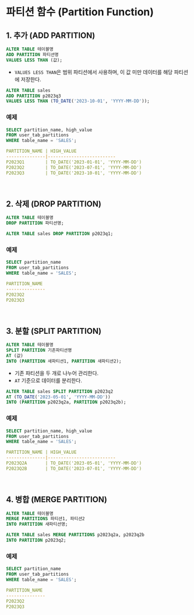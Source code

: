 # 파티션 함수 (Partition Function)
## 1. 추가 (ADD PARTITION)
```sql
ALTER TABLE 테이블명
ADD PARTITION 파티션명
VALUES LESS THAN (값);
```
- `VALUES LESS THAN`은 범위 파티션에서 사용하며, 이 값 미만 데이터를 해당 파티션에 저장한다.
```sql
ALTER TABLE sales
ADD PARTITION p2023q3
VALUES LESS THAN (TO_DATE('2023-10-01', 'YYYY-MM-DD'));
```

### 예제
```sql
SELECT partition_name, high_value
FROM user_tab_partitions
WHERE table_name = 'SALES';
```
```yaml
PARTITION_NAME | HIGH_VALUE
---------------|--------------------------
P2023Q1        | TO_DATE('2023-01-01', 'YYYY-MM-DD')
P2023Q2        | TO_DATE('2023-07-01', 'YYYY-MM-DD')
P2023Q3        | TO_DATE('2023-10-01', 'YYYY-MM-DD')
```

<br>

## 2. 삭제 (DROP PARTITION)
```sql
ALTER TABLE 테이블명
DROP PARTITION 파티션명;
```
```sql
ALTER TABLE sales DROP PARTITION p2023q1;
```

### 예제
```sql
SELECT partition_name
FROM user_tab_partitions
WHERE table_name = 'SALES';
```
```yaml
PARTITION_NAME
---------------
P2023Q2
P2023Q3
```

<br>

## 3. 분할 (SPLIT PARTITION)
```sql
ALTER TABLE 테이블명
SPLIT PARTITION 기존파티션명
AT (값)
INTO (PARTITION 새파티션1, PARTITION 새파티션2);
```
- 기존 파티션을 두 개로 나누어 관리한다.
- `AT` 기준으로 데이터를 분리한다.
```sql
ALTER TABLE sales SPLIT PARTITION p2023q2
AT (TO_DATE('2023-05-01', 'YYYY-MM-DD'))
INTO (PARTITION p2023q2a, PARTITION p2023q2b);
```

### 예제
```sql
SELECT partition_name, high_value
FROM user_tab_partitions
WHERE table_name = 'SALES';
```
```yaml
PARTITION_NAME | HIGH_VALUE
---------------|--------------------------
P2023Q2A       | TO_DATE('2023-05-01', 'YYYY-MM-DD')
P2023Q2B       | TO_DATE('2023-07-01', 'YYYY-MM-DD')
```

<br>

## 4. 병합 (MERGE PARTITION)
```sql
ALTER TABLE 테이블명
MERGE PARTITIONS 파티션1, 파티션2
INTO PARTITION 새파티션명;
```
```sql
ALTER TABLE sales MERGE PARTITIONS p2023q2a, p2023q2b
INTO PARTITION p2023q2;
```

### 예제
```sql
SELECT partition_name
FROM user_tab_partitions
WHERE table_name = 'SALES';
```
```yaml
PARTITION_NAME
---------------
P2023Q2
P2023Q3
```
